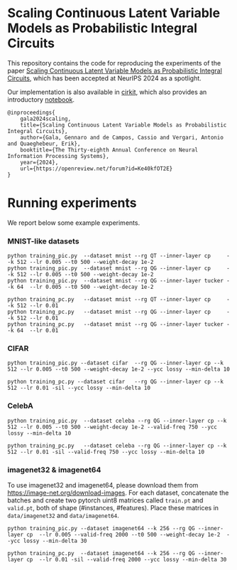# Scaling Continuous Latent Variable Models as Probabilistic Integral Circuits

This repository contains the code for reproducing the experiments of the paper [Scaling Continuous Latent Variable Models as Probabilistic Integral Circuits](https://openreview.net/forum?id=Ke40kfOT2E), which has been accepted at NeurIPS 2024 as a spotlight.

Our implementation is also available in [cirkit](https://github.com/april-tools/cirkit), which also provides an introductory [notebook](https://github.com/april-tools/cirkit/blob/main/notebooks/learning-a-circuit-with-pic.ipynb).

    @inproceedings{
        gala2024scaling,
        title={Scaling Continuous Latent Variable Models as Probabilistic Integral Circuits},
        author={Gala, Gennaro and de Campos, Cassio and Vergari, Antonio and Quaeghebeur, Erik},
        booktitle={The Thirty-eighth Annual Conference on Neural Information Processing Systems},
        year={2024},
        url={https://openreview.net/forum?id=Ke40kfOT2E}
    }

# Running experiments

We report below some example experiments.

### MNIST-like datasets

    python training_pic.py  --dataset mnist --rg QT --inner-layer cp     --k 512 --lr 0.005 --t0 500 --weight-decay 1e-2
    python training_pic.py  --dataset mnist --rg QG --inner-layer cp     --k 512 --lr 0.005 --t0 500 --weight-decay 1e-2
    python training_pic.py  --dataset mnist --rg QG --inner-layer tucker --k 64  --lr 0.005 --t0 500 --weight-decay 1e-2
    
    python training_pc.py   --dataset mnist	--rg QT --inner-layer cp     --k 512 --lr 0.01
    python training_pc.py   --dataset mnist	--rg QG --inner-layer cp     --k 512 --lr 0.01
    python training_pc.py   --dataset mnist	--rg QG --inner-layer tucker --k 64  --lr 0.01

### CIFAR
    
    python training_pic.py --dataset cifar  --rg QG --inner-layer cp --k 512 --lr 0.005 --t0 500 --weight-decay 1e-2 --ycc lossy --min-delta 10

    python training_pc.py --dataset cifar	--rg QG --inner-layer cp --k 512 --lr 0.01 -sil --ycc lossy --min-delta 10

### CelebA

    python training_pic.py  --dataset celeba --rg QG --inner-layer cp --k 512 --lr 0.005 --t0 500 --weight-decay 1e-2 --valid-freq 750 --ycc lossy --min-delta 10

    python training_pc.py   --dataset celeba --rg QG --inner-layer cp --k 512 --lr 0.01 -sil --valid-freq 750 --ycc lossy --min-delta 10

### imagenet32 & imagenet64

To use imagenet32 and imagenet64, please download them from https://image-net.org/download-images.
For each dataset, concatenate the batches and create two pytorch uint8 matrices called `train.pt` and `valid.pt`, both of shape (#instances, #features).
Place these matrices in `data/imagenet32` and `data/imagenet64`.

    python training_pic.py --dataset imagenet64 --k 256 --rg QG --inner-layer cp  --lr 0.005 --valid-freq 2000 --t0 500 --weight-decay 1e-2  --ycc lossy --min-delta 30

    python training_pc.py  --dataset imagenet64 --k 256 --rg QG --inner-layer cp  --lr 0.01 -sil --valid-freq 2000 --ycc lossy --min-delta 30
